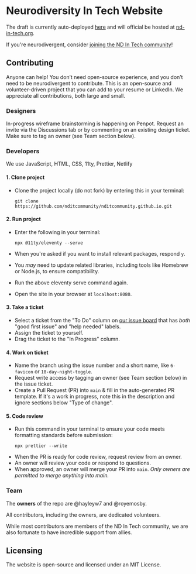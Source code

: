 # Neurodiversity In Tech Website

The draft is currently auto-deployed [here](https://ndit-staging.netlify.app) and will official be hosted at [nd-in-tech.org](nd-in-tech.org).

If you're neurodivergent, consider [joining the ND In Tech community](https://nd-in-tech.org)!

## Contributing

Anyone can help! You don’t need open-source experience, and you don’t need to be neurodivergent to contribute. This is an open-source and volunteer-driven project that you can add to your resume or LinkedIn. We appreciate all contributions, both large and small.

### Designers

In-progress wireframe brainstorming is happening on Penpot. Request an invite via the Discussions tab or by commenting on an existing design ticket. Make sure to tag an owner (see Team section below).

### Developers

We use JavaScript, HTML, CSS, 11ty, Prettier, Netlify

#### 1. Clone project

- Clone the project locally (do not fork) by entering this in your terminal:

  ```
  git clone https://github.com/nditcommunity/nditcommunity.github.io.git
  ```

#### 2. Run project

- Enter the following in your terminal:
  ```
  npx @11ty/eleventy --serve
  ```

- When you're asked if you want to install relevant packages, respond `y`.

- You _may_ need to update related libraries, including tools like Homebrew or Node.js, to ensure compatibility.

- Run the above eleventy serve command again.

- Open the site in your browser at `localhost:8080`.

#### 3. Take a ticket

- Select a ticket from the "To Do" column on [our issue board](https://github.com/orgs/nditcommunity/projects/1/views/6?filterQuery=is%3Aissue) that has _both_ "good first issue" and "help needed" labels.
- Assign the ticket to yourself.
- Drag the ticket to the "In Progress" column.

#### 4. Work on ticket

- Name the branch using the issue number and a short name, like `6-favicon` or `18-day-night-toggle`.
- Request write access by tagging an owner (see Team section below) in the issue ticket.
- Create a Pull Request (PR) into `main` & fill in the auto-generated PR template. If it's a work in progress, note this in the description and ignore sections below "Type of change".

#### 5. Code review

- Run this command in your terminal to ensure your code meets formatting standards before submission:
  ```
  npx prettier --write
  ```
- When the PR is ready for code review, request review from an owner.
- An owner will review your code or respond to questions.
- When approved, an owner will merge your PR into `main`. _Only owners are permitted to merge anything into main._

### Team

The **owners** of the repo are @hayleyw7 and @royemosby.

All contributors, including the owners, are dedicated volunteers.

While most contributors are members of the ND In Tech community, we are also fortunate to have incredible support from allies.

## Licensing

The website is open-source and licensed under an MIT License.
